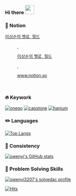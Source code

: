 ### Hi there <img src="https://raw.githubusercontent.com/oweynyi/oweynyi/main/images/wave.gif" width="30px">

### :paperclip: Notion
<p data-ke-size="size16"><a href="https://www.notion.so/7d005d012653494696405de9d61b30c2" target="_blank" rel="noopener">이상순의 헬로, 월드</a></p>
<figure id="og_1628611747914" contenteditable="false" data-ke-type="opengraph" data-ke-align="alignCenter" data-og-type="article" data-og-title="이상순의 헬로, 월드" data-og-description=" " data-og-host="www.notion.so" data-og-source-url="https://www.notion.so/7d005d012653494696405de9d61b30c2" data-og-url="https://www.notion.so/7d005d012653494696405de9d61b30c2" data-og-image="https://scrap.kakaocdn.net/dn/u5Z7a/hyLctuX4Ti/RHsiVZvFVmOE0k0UtlO3vK/img.jpg?width=1226&amp;height=333&amp;face=0_0_1226_333,https://scrap.kakaocdn.net/dn/B8ldT/hyLcuHoMo8/COPb6GhKEVRwEZKRghVkC1/img.jpg?width=1226&amp;height=333&amp;face=0_0_1226_333"><a href="https://www.notion.so/7d005d012653494696405de9d61b30c2" target="_blank" rel="noopener" data-source-url="https://www.notion.so/7d005d012653494696405de9d61b30c2">
<div class="og-image" style="background-image: url('https://scrap.kakaocdn.net/dn/u5Z7a/hyLctuX4Ti/RHsiVZvFVmOE0k0UtlO3vK/img.jpg?width=1226&amp;height=333&amp;face=0_0_1226_333,https://scrap.kakaocdn.net/dn/B8ldT/hyLcuHoMo8/COPb6GhKEVRwEZKRghVkC1/img.jpg?width=1226&amp;height=333&amp;face=0_0_1226_333');">&nbsp;</div>
<div class="og-text">
<p class="og-title" data-ke-size="size16">이상순의 헬로, 월드</p>
<p class="og-desc" data-ke-size="size16">&nbsp;</p>
<p class="og-host" data-ke-size="size16">www.notion.so</p>
</div>
</a></figure>
<p data-ke-size="size16">&nbsp;</p>

### :fire: Keywork
[![onego](https://github-readme-stats.vercel.app/api/pin/?username=owenyi&repo=onego)](https://github.com/owenyi/onego) 
[![capstone](https://github-readme-stats.vercel.app/api/pin/?username=owenyi&repo=capstone)](https://github.com/owenyi/capstone) 
[![hanium](https://github-readme-stats.vercel.app/api/pin/?username=owenyi&repo=hanium)](https://github.com/owenyi/hanium)  

### :pencil2: Languages
[![Top Langs](https://github-readme-stats.vercel.app/api/top-langs/?username=owenyi&exclude_repo=encore-ai,datascience-studyfolio&hide=html&custom_title=Most%20Used%20Languages)](https://github.com/anuraghazra/github-readme-stats)

### :seedling: Consistency
[![owenyi's GitHub stats](https://github-readme-stats.vercel.app/api?username=owenyi&show_icons=true&count_private=true&hide=contribs)](https://github.com/owenyi)

### :closed_lock_with_key: Problem Solving Skills
[![owenyi3207's solvedac profile](http://mazassumnida.wtf/api/v2/generate_badge?boj=owenyi3207)](https://solved.ac/profile/owenyi3207)  


[![Hits](https://hits.seeyoufarm.com/api/count/incr/badge.svg?url=https%3A%2F%2Fgithub.com%2Fowenyi&count_bg=%2379C83D&title_bg=%23555555&icon=&icon_color=%23E7E7E7&title=hits&edge_flat=false)](https://hits.seeyoufarm.com)